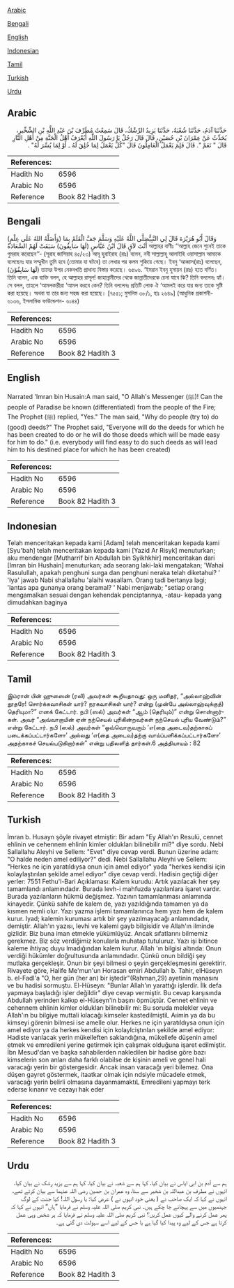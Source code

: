 [Arabic](#arabic)

[Bengali](#bengali)

[English](#english)

[Indonesian](#indonesian)

[Tamil](#tamil)

[Turkish](#turkish)

[Urdu](#urdu)

## Arabic


<div dir="rtl" lang="ar" style={{fontSize:'larger',backgroundColor:'#f8f9fa',padding:20}}>
حَدَّثَنَا آدَمُ، حَدَّثَنَا شُعْبَةُ، حَدَّثَنَا يَزِيدُ الرِّشْكُ، قَالَ سَمِعْتُ مُطَرِّفَ بْنَ عَبْدِ اللَّهِ بْنِ الشِّخِّيرِ، يُحَدِّثُ عَنْ عِمْرَانَ بْنِ حُصَيْنٍ، قَالَ قَالَ رَجُلٌ يَا رَسُولَ اللَّهِ أَيُعْرَفُ أَهْلُ الْجَنَّةِ مِنْ أَهْلِ النَّارِ قَالَ ‏"‏ نَعَمْ ‏"‏‏.‏ قَالَ فَلِمَ يَعْمَلُ الْعَامِلُونَ قَالَ ‏"‏كُلٌّ يَعْمَلُ لِمَا خُلِقَ لَهُ ـ أَوْ لِمَا يُسِّرَ لَهُ‏"‏ ‏.‏
</div>
<div style={{backgroundColor:'#f8f9fa',padding:20, marginBottom: 10}}><table> <thead> <tr> <th>References:</th> <th></th> </tr> </thead> <tbody><tr><td>Hadith No</td><td>6596</td></tr><tr><td>Arabic No</td><td>6596</td></tr><tr><td>Reference</td><td>Book 82 Hadith 3</td></tr></tbody></table></div>

## Bengali


<div dir="ltr" lang="bn" style={{fontSize:'larger',backgroundColor:'#f8f9fa',padding:20}}>
(وَأَضَلَّهُ اللهُ عَلٰى عِلْمٍ) وَقَالَ أَبُو هُرَيْرَةَ قَالَ لِي النَّبِيُّصَلَّى اللَّهُ عَلَيْهِ وَسَلَّمَ جَفَّ الْقَلَمُ بِمَا أَنْتَ لاَقٍ قَالَ ابْنُ عَبَّاسٍ (لَهَا سَابِقُونَ) سَبَقَتْ لَهُمْ السَّعَادَةُ আল্লাহর বাণীঃ ‘‘আল্লাহ জেনে শুনেই তাকে গুমরাহ করেছেন’’- (সূরাহ জাসিয়াহ ৪৫/২৩) আবূ হুরাইরাহ (রাঃ) বলেন, নবী সাল্লাল্লাহু আলাইহি ওয়াসাল্লাম আমাকে বলেছেনঃ যার সম্মুখীন তুমি হবে (তোমার যা ঘটবে) তা লেখার পর কলম শুকিয়ে গেছে। ইবনু ‘আব্বাস(রাঃ) বলেছেন,(لَهَا سَابِقُوْنَ) তাদের উপর নেকবখতি প্রাধান্য বিস্তার করেছে। ৬৫৯৬. ‘ইমরান ইবনু হুসায়ন (রাঃ) হতে বর্ণিত। তিনি বলেন, এক ব্যক্তি বলল, হে আল্লাহর রাসূল! জাহান্নামীদের থেকে জান্নাতীদেরকে চেনা যাবে কি? তিনি বললেনঃ হ্যাঁ। সে বলল, তাহলে ‘আমলকারীরা ‘আমল করবে কেন? তিনি বললেনঃ প্রতিটি লোক ঐ ‘আমলই করে যার জন্য তাকে সৃষ্টি করা হয়েছে। অথবা যা তার জন্য সহজ করা হয়েছে। [৭৫৫১; মুসলিম ৩৮/১, হাঃ ২৬৪৯] (আধুনিক প্রকাশনী- ৬১৩৬, ইসলামিক ফাউন্ডেশন- ৬১৪৪)
</div>
<div style={{backgroundColor:'#f8f9fa',padding:20, marginBottom: 10}}><table> <thead> <tr> <th>References:</th> <th></th> </tr> </thead> <tbody><tr><td>Hadith No</td><td>6596</td></tr><tr><td>Arabic No</td><td>6596</td></tr><tr><td>Reference</td><td>Book 82 Hadith 3</td></tr></tbody></table></div>

## English


<div dir="ltr" lang="en" style={{fontSize:'larger',backgroundColor:'#f8f9fa',padding:20}}>
Narrated 'Imran bin Husain:A man said, "O Allah's Messenger (ﷺ)! Can the people of Paradise be known (differentiated) from the people of the Fire; The Prophet (ﷺ) replied, "Yes." The man said, "Why do people (try to) do (good) deeds?" The Prophet said, "Everyone will do the deeds for which he has been created to do or he will do those deeds which will be made easy for him to do." (i.e. everybody will find easy to do such deeds as will lead him to his destined place for which he has been created)
</div>
<div style={{backgroundColor:'#f8f9fa',padding:20, marginBottom: 10}}><table> <thead> <tr> <th>References:</th> <th></th> </tr> </thead> <tbody><tr><td>Hadith No</td><td>6596</td></tr><tr><td>Arabic No</td><td>6596</td></tr><tr><td>Reference</td><td>Book 82 Hadith 3</td></tr></tbody></table></div>

## Indonesian


<div dir="ltr" lang="id" style={{fontSize:'larger',backgroundColor:'#f8f9fa',padding:20}}>
Telah menceritakan kepada kami [Adam] telah menceritakan kepada kami [Syu'bah] telah menceritakan kepada kami [Yazid Ar Risyk] menuturkan; aku mendengar [Mutharrif bin Abdullah bin Syikhkhir] menceritakan dari [Imran bin Hushain] menuturkan; ada seorang laki-laki mengatakan; 'Wahai Rasulullah, apakah penghuni surga dan penghuni neraka telah diketahui? ' 'Iya' jawab Nabi shallallahu 'alaihi wasallam. Orang tadi bertanya lagi; 'lantas apa gunanya orang beramal? ' Nabi menjawab; "setiap orang mengamalkan sesuai dengan kehendak penciptannya, -atau- kepada yang dimudahkan baginya
</div>
<div style={{backgroundColor:'#f8f9fa',padding:20, marginBottom: 10}}><table> <thead> <tr> <th>References:</th> <th></th> </tr> </thead> <tbody><tr><td>Hadith No</td><td>6596</td></tr><tr><td>Arabic No</td><td>6596</td></tr><tr><td>Reference</td><td>Book 82 Hadith 3</td></tr></tbody></table></div>

## Tamil


<div dir="ltr" lang="ta" style={{fontSize:'larger',backgroundColor:'#f8f9fa',padding:20}}>
இம்ரான் பின் ஹுஸைன் (ரலி) அவர்கள் கூறியதாவது: ஒரு மனிதர், “அல்லாஹ்வின் தூதரே! சொர்க்கவாசிகள் யார்? நரகவாசிகள் யார்? என்று (முன்பே அல்லாஹ்வுக்குத்) தெரியுமா?” எனக் கேட்டார். நபி (ஸல்) அவர்கள் “ஆம் (தெரியும்)” என்று சொன்னார்கள். அவர் “அவ்வாறாயின் ஏன் நற்செயல் புரிகின்றவர்கள் நற்செயல் புரிய வேண்டும்?” என்று கேட்டார். நபி (ஸல்) அவர்கள் “ஒவ்வொருவரும் ‘எ(தை அடைவ)தற்காகப் படைக்கப்பட்டார்களோ’ அல்லது ‘எ(தை அடைவ)தற்கு வாய்ப்பளிக்கப்பட்டார்களோ’ அதற்காகச் செயல்படுகிறார்கள்” என்று பதிலளித் தார்கள்.6 அத்தியாயம் : 82
</div>
<div style={{backgroundColor:'#f8f9fa',padding:20, marginBottom: 10}}><table> <thead> <tr> <th>References:</th> <th></th> </tr> </thead> <tbody><tr><td>Hadith No</td><td>6596</td></tr><tr><td>Arabic No</td><td>6596</td></tr><tr><td>Reference</td><td>Book 82 Hadith 3</td></tr></tbody></table></div>

## Turkish


<div dir="ltr" lang="tr" style={{fontSize:'larger',backgroundColor:'#f8f9fa',padding:20}}>
İmran b. Husayn şöyle rivayet etmiştir: Bir adam "Ey Allah'ın Resulü, cennet ehlinin ve cehennem ehlinin kimler oldukları bilinebilir mi?" diye sordu. Nebi Sallallahu Aleyhi ve Sellem: "Evet" diye cevap verdi. Bunun üzerine adam: "O halde neden amel ediliyor?" dedi. Nebi Sallallahu Aleyhi ve Sellem: "Herkes ne için yaratıldıysa onun için amel ediyor" yada "herkes kendisi için kolaylaştırılan şekilde amel ediyor" diye cevap verdi. Hadisin geçtiği diğer yerler: 7551 Fethu'l-Bari Açıklaması: Kalem kurudu: Artık yazılacak her şey tamamlandı anlamındadır. Burada levh-i mahfuzda yazılanlara işaret vardır. Burada yazılanların hükmü değişmez. Yazının tamamlanması anlamında kinayedir. Çünkü sahife de kalem de, yazı yazıldığında tamamen ya da kısmen nemli olur. Yazı yazma işlemi tamamlanınca hem yazı hem de kalem kurur. Iyad; kalemin kuruması artık bir şey yazılmayacağı anlamındadır, demiştir. Allah'ın yazısı, levhi ve kalemi gayb bilgisidir ve Allah'ın ilminde gizlidir. Biz buna iman etmekle yükümlüyüz. Ancak sıfatlarını bilmemiz gerekmez. Biz söz verdiğimiz konularla muhatap tutuluruz. Yazı işi bitince kaleme ihtiyaç duyu lmadığından kalem kurur. Allah 'ın bilgisi altında: Onun verdiği hükümler doğrultusunda anlamındadır. Çünkü onun bildiği şey mutlaka gerçekleşir. Onun bir şeyi bilmesi o şeyin gerçekleşmesini gerektirir. Rivayete göre, Halife Me'mun'un Horasan emiri Abdullah b. Tahir, elHüseyn b. el-Fadl'a "O, her gün (her an) bir iştedir"(Rahman,29) ayetinin manasını ve bu hadisi sormuştu. El-Hüseyn: "Bunlar Allah'ın yarattığı işlerdir. İlk defa yapmaya başladığı işler değildir" diye cevap vermiştir. Bu cevap karşısında Abdullah yerinden kalkıp el-Hüseyn'in başını öpmüştür. Cennet ehlinin ve cehennem ehlinin kimler oldukları bilinebilir mi: Bu soruda melekler veya Allah'ın bu bilgiye muttali kılacağı kimseler kastedilmiştiL Aıimin ya da bu kimseyi görenin bilmesi ise amelle olur. Herkes ne için yaratıldıysa onun için amel ediyor ya da herkes kendisi için kolaylciştınlan şekilde amel ediyor: Hadiste varılacak yerin mükelleften saklandığına, mükellefe düşenin amel etmek ve emredileni yerine getirmek için çalışmak olduğuna işaret edilmiştir. İbn Mesud'dan ve başka sahabilerden nakledilen bir hadise göre bazı kimselerin son anları daha farklı olabilse de kişinin ameli ve genel hali varacağı yerin bir göstergesidir. Ancak insan varacağı yeri bilemez. Ona düşen gayret göstermek, itaatkar olmak için ndsiyle mücadele etmek, varacağı yerin belirli olmasına dayanmamaktıL Emredileni yapmayı terk ederse kınanır ve cezayı hak eder
</div>
<div style={{backgroundColor:'#f8f9fa',padding:20, marginBottom: 10}}><table> <thead> <tr> <th>References:</th> <th></th> </tr> </thead> <tbody><tr><td>Hadith No</td><td>6596</td></tr><tr><td>Arabic No</td><td>6596</td></tr><tr><td>Reference</td><td>Book 82 Hadith 3</td></tr></tbody></table></div>

## Urdu


<div dir="rtl" lang="ur" style={{fontSize:'larger',backgroundColor:'#f8f9fa',padding:20}}>
ہم سے آدم بن ابی ایاس نے بیان کیا، کہا ہم سے شعبہ نے بیان کیا، کہا ہم سے یزید رشک نے بیان کیا، انہوں نے مطرف بن عبداللہ بن شخیر سے سنا، وہ عمران بن حصین رضی اللہ عنہما سے بیان کرتے تھے، انہوں نے کہا کہ ایک صاحب نے ( یعنی خود انہوں نے ) عرض کیا: یا رسول اللہ! کیا جنت کے لوگ جہنمیوں میں سے پہچانے جا چکے ہیں۔ نبی کریم صلی اللہ علیہ وسلم نے فرمایا ”ہاں“ انہوں نے کہا کہ پھر عمل کرنے والے کیوں عمل کریں؟ نبی کریم صلی اللہ علیہ وسلم نے فرمایا کہ ہر شخص وہی عمل کرتا ہے جس کے لیے وہ پیدا کیا گیا ہے یا جس کے لیے اسے سہولت دی گئی ہے۔
</div>
<div style={{backgroundColor:'#f8f9fa',padding:20, marginBottom: 10}}><table> <thead> <tr> <th>References:</th> <th></th> </tr> </thead> <tbody><tr><td>Hadith No</td><td>6596</td></tr><tr><td>Arabic No</td><td>6596</td></tr><tr><td>Reference</td><td>Book 82 Hadith 3</td></tr></tbody></table></div>